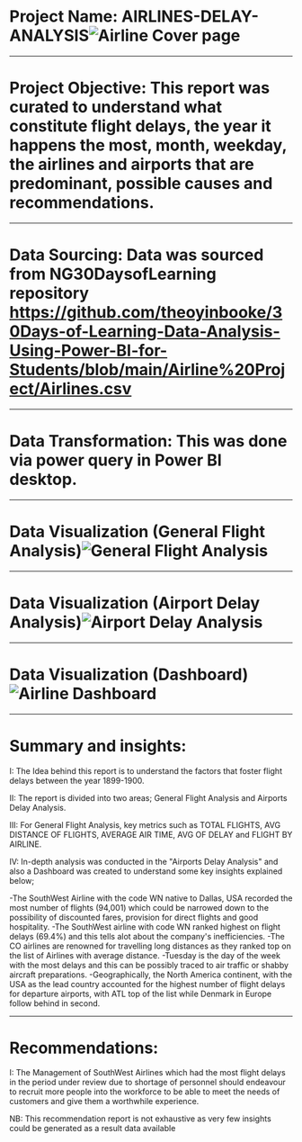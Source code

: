 # Project Name: AIRLINES-DELAY-ANALYSIS![Airline Cover page](https://user-images.githubusercontent.com/107516898/178138538-f13c72b1-8f37-41e7-b4be-82b53eb2526f.jpg)



----
# Project Objective: This report was curated to understand what constitute flight delays, the year it happens the most, month, weekday, the airlines and airports that are predominant, possible causes and recommendations.



----
# Data Sourcing: Data was sourced from NG30DaysofLearning repository https://github.com/theoyinbooke/30Days-of-Learning-Data-Analysis-Using-Power-BI-for-Students/blob/main/Airline%20Project/Airlines.csv



----
# Data Transformation: This was done via power query in Power BI desktop.



----
# Data Visualization (General Flight Analysis)![General Flight Analysis](https://user-images.githubusercontent.com/107516898/179355400-3ae78a97-ef24-4e46-b59a-42aa053b42df.png)






----
# Data Visualization (Airport Delay Analysis)![Airport Delay Analysis](https://user-images.githubusercontent.com/107516898/179355278-bbba1afc-71a3-4a7c-ad75-51c68117e6ea.png)





----
# Data Visualization (Dashboard)![Airline Dashboard](https://user-images.githubusercontent.com/107516898/178138459-4fef6007-55a0-4080-b6ac-9cba65479afc.jpg)





----
# Summary and insights:
I: The Idea behind this report is to understand the factors that foster flight delays between the year 1899-1900.

II: The report is divided into two areas; General Flight Analysis and Airports Delay Analysis.

III: For General Flight Analysis, key metrics such as TOTAL FLIGHTS, AVG DISTANCE OF FLIGHTS, AVERAGE AIR TIME, AVG OF DELAY and FLIGHT BY AIRLINE.

IV: In-depth analysis was conducted in the "Airports Delay Analysis" and also a Dashboard was created to understand some key insights explained below;

-The SouthWest Airline with the code WN native to Dallas, USA recorded the most number of flights (94,001) which could be narrowed down to the possibility of discounted fares, provision for direct flights and good hospitality. 
-The SouthWest airline with code WN ranked highest on flight delays (69.4%) and this tells alot about the company's inefficiencies. 
-The CO airlines are renowned for travelling long distances as they ranked top on the list of Airlines with average distance.
-Tuesday is the day of the week with the most delays and this can be possibly traced to air traffic or shabby aircraft preparations.
-Geographically, the North America continent, with the USA as the lead country accounted for the highest number of flight delays for departure airports, with ATL top of the list while Denmark in Europe follow behind in second. 




----
# Recommendations: 
I: The Management of SouthWest Airlines which had the most flight delays in the period under review due to shortage of personnel should endeavour to recruit more people into the workforce to be able to meet the needs of customers and give them a worthwhile experience. 


NB: This recommendation report is not exhaustive as very few insights could be generated as a result data available
